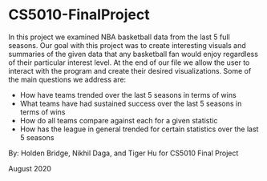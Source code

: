 # CS5010-FinalProject

In this project we examined NBA basketball data from the last 5 full seasons. Our goal with this project was to create interesting visuals and summaries of the given data that any basketball fan would enjoy regardless of their particular interest level. At the end of our file we allow the user to interact with the program and create their desired visualizations. Some of the main questions we address are: 
 - How have teams trended over the last 5 seasons in terms of wins 
 - What teams have had sustained success over the last 5 seasons in terms of wins 
 - How do all teams compare against each for a given statistic 
 - How has the league in general trended for certain statistics over the last 5 seasons

By: Holden Bridge, Nikhil Daga, and Tiger Hu for CS5010 Final Project 

August 2020
